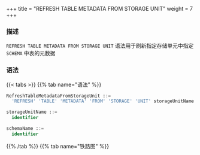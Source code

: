 +++
title = "REFRESH TABLE METADATA FROM STORAGE UNIT"
weight = 7
+++

### 描述

`REFRESH TABLE METADATA FROM STORAGE UNIT` 语法用于刷新指定存储单元中指定 `SCHEMA` 中表的元数据

### 语法

{{< tabs >}}
{{% tab name="语法" %}}
```sql
RefreshTableMetadataFromStorageUnit ::=
  'REFRESH' 'TABLE' 'METADATA' 'FROM' 'STORAGE' 'UNIT' storageUnitName 'SCHEMA' schemaName

storageUnitName ::=
  identifier

schemaName ::=
  identifier
```
{{% /tab %}}
{{% tab name="铁路图" %}}
<iframe frameborder="0" name="diagram" id="diagram" width="100%" height="100%"></iframe>
{{% /tab %}}
{{< /tabs >}}


### 补充说明

- 如果 `SCHEMA` 中不存在表，则会删除该 `SCHEMA`

### 示例

- 刷新指定存储单元中指定 `SCHEMA` 中表的元数据

```sql
REFRESH TABLE METADATA FROM STORAGE UNIT ds_1 SCHEMA db_schema;
```

### 保留字

`REFRESH`、`TABLE`、`METADATA`、`FROM`、`STORAGE`、`UNIT`、`SCHEMA`

### 相关链接

- [保留字](/cn/reference/distsql/syntax/reserved-word/)